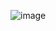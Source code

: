 ![image](https://github.com/acindm/FrontEnd-demo/blob/master/TravelJournal-Page/src/assets/images/rendering.png)
